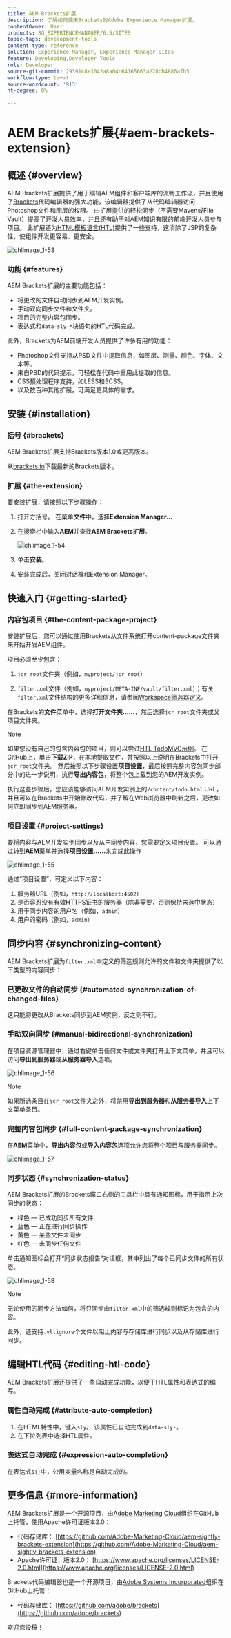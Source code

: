 ```yaml
---
title: AEM Brackets扩展
description: 了解如何使用Brackets的Adobe Experience Manager扩展。
contentOwner: User
products: SG_EXPERIENCEMANAGER/6.5/SITES
topic-tags: development-tools
content-type: reference
solution: Experience Manager, Experience Manager Sites
feature: Developing,Developer Tools
role: Developer
source-git-commit: 29391c8e3042a8a04c64165663a228bb4886afb5
workflow-type: tm+mt
source-wordcount: '913'
ht-degree: 0%

---
```


# AEM Brackets扩展{#aem-brackets-extension}

## 概述 {#overview}

AEM Brackets扩展提供了用于编辑AEM组件和客户端库的流畅工作流，并且使用了[Brackets](https://brackets.io/)代码编辑器的强大功能，该编辑器提供了从代码编辑器访问Photoshop文件和图层的权限。 由扩展提供的轻松同步（不需要Maven或File Vault）提高了开发人员效率，并且还有助于对AEM知识有限的前端开发人员参与项目。 此扩展还为[HTML模板语言(HTL)](https://experienceleague.adobe.com/docs/experience-manager-htl/content/overview.html)提供了一些支持，这消除了JSP的复杂性，使组件开发更容易、更安全。

![chlimage_1-53](assets/chlimage_1-53a.png)

### 功能 {#features}

AEM Brackets扩展的主要功能包括：

* 将更改的文件自动同步到AEM开发实例。
* 手动双向同步文件和文件夹。
* 项目的完整内容包同步。
* 表达式和`data-sly-*`块语句的HTL代码完成。

此外，Brackets为AEM前端开发人员提供了许多有用的功能：

* Photoshop文件支持从PSD文件中提取信息，如图层、测量、颜色、字体、文本等。
* 来自PSD的代码提示，可轻松在代码中重用此提取的信息。
* CSS预处理程序支持，如LESS和SCSS。
* 以及数百种其他扩展，可满足更具体的需求。

## 安装 {#installation}

### 括号 {#brackets}

AEM Brackets扩展支持Brackets版本1.0或更高版本。

从[brackets.io](https://brackets.io/)下载最新的Brackets版本。

### 扩展 {#the-extension}

要安装扩展，请按照以下步骤操作：

1. 打开方括号。 在菜单&#x200B;**文件**&#x200B;中，选择&#x200B;**Extension Manager...**
1. 在搜索栏中输入&#x200B;**AEM**&#x200B;并查找&#x200B;**AEM Brackets扩展**。

   ![chlimage_1-54](assets/chlimage_1-54a.png)

1. 单击&#x200B;**安装**。
1. 安装完成后，关闭对话框和Extension Manager。

## 快速入门 {#getting-started}

### 内容包项目 {#the-content-package-project}

安装扩展后，您可以通过使用Brackets从文件系统打开content-package文件夹来开始开发AEM组件。

项目必须至少包含：

1. `jcr_root`文件夹（例如，`myproject/jcr_root`）

1. `filter.xml`文件（例如，`myproject/META-INF/vault/filter.xml`）；有关`filter.xml`文件结构的更多详细信息，请参阅[Workspace筛选器定义](https://jackrabbit.apache.org/filevault/filter.html)。

在Brackets的&#x200B;**文件**&#x200B;菜单中，选择&#x200B;**打开文件夹……**，然后选择`jcr_root`文件夹或父项目文件夹。

>[!NOTE]
>
>如果您没有自己的包含内容包的项目，则可以尝试[HTL TodoMVC示例](https://github.com/Adobe-Marketing-Cloud/aem-sightly-sample-todomvc)。 在GitHub上，单击&#x200B;**下载ZIP**，在本地提取文件，并按照以上说明在Brackets中打开`jcr_root`文件夹。 然后按照以下步骤设置&#x200B;**项目设置**，最后按照完整内容包同步部分中的进一步说明，执行&#x200B;**导出内容包**，将整个包上载到您的AEM开发实例。
>
>执行这些步骤后，您应该能够访问AEM开发实例上的`/content/todo.html` URL，并且可以在Brackets中开始修改代码，并了解在Web浏览器中刷新之后，更改如何立即同步到AEM服务器。

### 项目设置 {#project-settings}

要将内容与AEM开发实例同步以及从中同步内容，您需要定义项目设置。 可以通过转到&#x200B;**AEM**&#x200B;菜单并选择&#x200B;**项目设置……**&#x200B;来完成此操作

![chlimage_1-55](assets/chlimage_1-55a.png)

通过“项目设置”，可定义以下内容：

1. 服务器URL（例如，`http://localhost:4502`）
1. 是否容忍没有有效HTTPS证书的服务器（除非需要，否则保持未选中状态）
1. 用于同步内容的用户名（例如，`admin`）
1. 用户的密码（例如，`admin`）

## 同步内容 {#synchronizing-content}

AEM Brackets扩展为`filter.xml`中定义的筛选规则允许的文件和文件夹提供了以下类型的内容同步：

### 已更改文件的自动同步 {#automated-synchronization-of-changed-files}

这只能将更改从Brackets同步到AEM实例，反之则不行。

### 手动双向同步 {#manual-bidirectional-synchronization}

在项目资源管理器中，通过右键单击任何文件或文件夹打开上下文菜单，并且可以访问&#x200B;**导出到服务器**&#x200B;或&#x200B;**从服务器导入**&#x200B;选项。

![chlimage_1-56](assets/chlimage_1-56a.png)

>[!NOTE]
>
>如果所选条目在`jcr_root`文件夹之外，将禁用&#x200B;**导出到服务器**&#x200B;和&#x200B;**从服务器导入**&#x200B;上下文菜单条目。

### 完整内容包同步 {#full-content-package-synchronization}

在&#x200B;**AEM**&#x200B;菜单中，**导出内容包**&#x200B;或&#x200B;**导入内容包**&#x200B;选项允许您将整个项目与服务器同步。

![chlimage_1-57](assets/chlimage_1-57a.png)

### 同步状态 {#synchronization-status}

AEM Brackets扩展的Brackets窗口右侧的工具栏中具有通知图标，用于指示上次同步的状态：

* 绿色 — 已成功同步所有文件
* 蓝色 — 正在进行同步操作
* 黄色 — 某些文件未同步
* 红色 — 未同步任何文件

单击通知图标会打开“同步状态报告”对话框，其中列出了每个已同步文件的所有状态。

![chlimage_1-58](assets/chlimage_1-58a.png)

>[!NOTE]
>
>无论使用的同步方法如何，将只同步由`filter.xml`中的筛选规则标记为包含的内容。
>
>此外，还支持`.vltignore`个文件以阻止内容与存储库进行同步以及从存储库进行同步。

## 编辑HTL代码 {#editing-htl-code}

AEM Brackets扩展还提供了一些自动完成功能，以便于HTL属性和表达式的编写。

### 属性自动完成 {#attribute-auto-completion}

1. 在HTML特性中，键入`sly`。 该属性已自动完成到`data-sly-`。
1. 在下拉列表中选择HTL属性。

### 表达式自动完成 {#expression-auto-completion}

在表达式`${}`中，公用变量名称是自动完成的。

## 更多信息 {#more-information}

AEM Brackets扩展是一个开源项目，由[Adobe Marketing Cloud](https://github.com/Adobe-Marketing-Cloud)组织在GitHub上托管，使用Apache许可证版本2.0：

* 代码存储库： [https://github.com/Adobe-Marketing-Cloud/aem-sightly-brackets-extension](https://github.com/Adobe-Marketing-Cloud/aem-sightly-brackets-extension)
* Apache许可证，版本2.0： [https://www.apache.org/licenses/LICENSE-2.0.html](https://www.apache.org/licenses/LICENSE-2.0.html)

Brackets代码编辑器也是一个开源项目，由[Adobe Systems Incorporated](https://github.com/adobe)组织在GitHub上托管：

* 代码存储库： [https://github.com/adobe/brackets](https://github.com/adobe/brackets)

欢迎您投稿！

